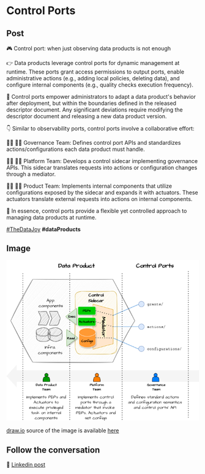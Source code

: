 # Control Ports

## Post

🎮 Control port: when just observing data products is not enough

👉  Data products leverage control ports for dynamic management at runtime. These ports grant access permissions to output ports, enable administrative actions (e.g., adding local policies, deleting data), and configure internal components (e.g., quality checks execution frequency).

🤚 Control ports empower administrators to adapt a data 
product's behavior after deployment, but within the boundaries defined in the released descriptor document. Any significant deviations require modifying the descriptor document and releasing a new data product version.

👇 Similar to observability ports, control ports involve a collaborative effort:

👨‍⚖️ 👩‍⚖️ Governance Team: Defines control port APIs and standardizes actions/configurations each data product must handle.

👷‍♂️ 👷‍♀️ Platform Team: Develops a control sidecar implementing governance APIs. This sidecar translates requests into actions or configuration changes through a mediator.

👨‍🔧 👩‍🔧 Product Team: Implements internal components that utilize configurations exposed by the sidecar and expands it with actuators. These actuators translate external requests into actions on internal components.

📌 In essence, control ports provide a flexible yet controlled approach to managing data products at runtime.

[#TheDataJoy](https://www.linkedin.com/feed/hashtag/?keywords=thedatajoy) **#dataProducts**

## Image

![2024-P019-composability.png](/images/2024/2024-P037-control-ports.png)

[draw.io](https://app.diagrams.net/) source of the image is available [here](/images/2024/2024.drawio) 

## Follow the conversation

🔵 [Linkedin post](https://www.linkedin.com/posts/andreagioia_thedatajoy-dataproducts-activity-7217547690694316033-LUmB)
